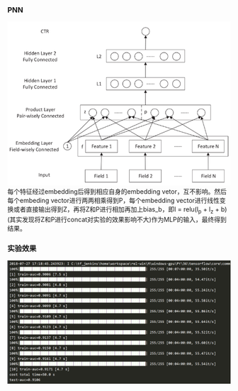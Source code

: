 ### PNN
![](https://github.com/wangru8080/Deep_CTR/blob/master/picture/pnn.png)  
每个特征经过embedding后得到相应自身的embedding vetor，互不影响。然后每个embeding vector进行两两相乘得到P，每个embedding vector进行线性变换或者直接输出得到Z，再将Z和P进行相加再加上bias_b，即l = relu(l<sub>p</sub> + l<sub>z</sub> + b)(其实发现将Z和P进行concat对实验的效果影响不大)作为MLP的输入，最终得到结果。

### 实验效果
![](https://github.com/wangru8080/Deep_CTR/blob/master/picture/pnn_result.png)

